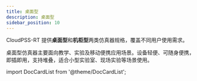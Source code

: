 ```yaml
---
title: 桌面型
description: 桌面型
sidebar_position: 10
---
```

CloudPSS-RT 提供**桌面型**和**机柜型**两类仿真器规格，覆盖不同用户使用需求。

桌面型仿真器主要面向教学、实验及移动便携应用场景。设备轻便、可随身便携，即插即用，支持堆叠，适合小型实验室、现场实验等场景使用。

import DocCardList from '@theme/DocCardList';

<DocCardList />